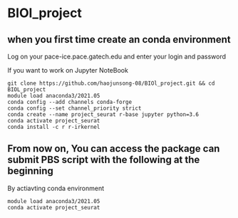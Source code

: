 # BIOl_project
## when you first time create an conda environment
Log on your pace-ice.pace.gatech.edu and enter your login and password

If you want to work on Jupyter NoteBook
```
git clone https://github.com/haojunsong-08/BIOl_project.git && cd BIOL_project
module load anaconda3/2021.05
conda config --add channels conda-forge
conda config --set channel_priority strict
conda create --name project_seurat r-base jupyter python=3.6
conda activate project_seurat
conda install -c r r-irkernel

```
## From now on, You can access the package can submit PBS script with the following at the beginning
By actiavting conda environment
```
module load anaconda3/2021.05
conda activate project_seurat
```
